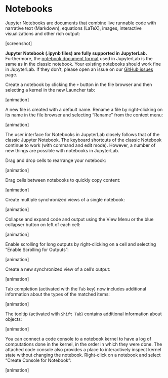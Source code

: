 
# Notebooks

Jupyter Notebooks are documents that combine live runnable code with narrative
text (Markdown), equations (LaTeX), images, interactive visualizations and other
rich output:

[screenshot]

**Jupyter Notebook (.ipynb files) are fully supported in JupyterLab.**
Furthermore, the [notebook document
format](http://nbformat.readthedocs.io/en/latest/) used in JupyterLab is the
same as in the classic notebook. Your existing notebooks should work fine in
JupyterLab. If they don’t, please open an issue on our [GitHub
issues](https://github.com/jupyterlab/jupyterlab/issues) page.

Create a notebook by clicking the `+` button in the file browser and then
selecting a kernel in the new Launcher tab:

[animation]

A new file is created with a default name. Rename a file by right-clicking on
its name in the file browser and selecting “Rename” from the context menu:

[animation]

The user interface for Notebooks in JupyterLab closely follows that of the
classic Jupyter Notebook. The keyboard shortcuts of the classic Notebook
continue to work (with command and edit mode). However, a number of new things
are possible with notebooks in JupyterLab.

Drag and drop cells to rearrange your notebook:

[animation]

Drag cells between notebooks to quickly copy content:

[animation]

Create multiple synchronized views of a single notebook:

[animation]

Collapse and expand code and output using the View Menu or the blue collapser
button on left of each cell:

[animation]

Enable scrolling for long outputs by right-clicking on a cell and selecting
“Enable Scrolling for Outputs”:

[animation]

Create a new synchronized view of a cell’s output:

[animation]

Tab completion (activated with the `Tab` key) now includes additional
information about the types of the matched items:

[animation]

The tooltip (activated with `Shift Tab`) contains additional information about
objects:

[animation]

You can connect a code console to a notebook kernel to have a log of computations done
in the kernel, in the order in which they were done. The attached code console
also provides a place to interactively inspect kernel state without changing the
notebook. Right-click on a notebook and select “Create Console for Notebook”:

[animation]
